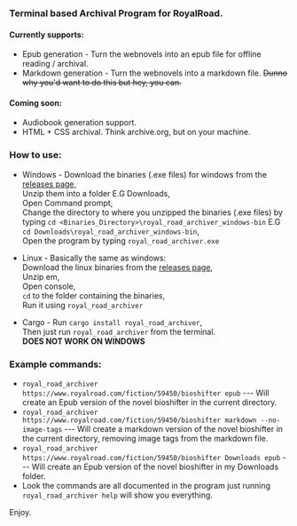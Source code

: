 ### Terminal based Archival Program for RoyalRoad.
#### Currently supports:
* Epub generation - Turn the webnovels into an epub file for offline reading / archival.
* Markdown generation - Turn the webnovels into a markdown file. ~~Dunno why you'd want to do this but hey, you can.~~

#### Coming soon:
* Audiobook generation support.
* HTML + CSS archival. Think archive.org, but on your machine.

### How to use:
* Windows - Download the binaries (.exe files) for windows from the [releases page,](https://github.com/Raine-gay/royal_road_archiver/releases/tag/RoyalRoad_Archiver-Release)    
  Unzip them into a folder E.G Downloads,  
  Open Command prompt,  
  Change the directory to where you unzipped the binaries (.exe files) by typing ``cd <Binaries_Directory>\royal_road_archiver_windows-bin`` E.G ``cd Downloads\royal_road_archiver_windows-bin``,  
  Open the program by typing ``royal_road_archiver.exe``

* Linux - Basically the same as windows:  
  Download the linux binaries from the [releases page,](https://github.com/Raine-gay/royal_road_archiver/releases/tag/RoyalRoad_Archiver-Release)  
  Unzip em,  
  Open console,  
  ``cd`` to the folder containing the binaries,  
  Run it using ``royal_road_archiver``  
  
* Cargo - Run ``cargo install royal_road_archiver``,  
  Then just run ``royal_road_archiver`` from the terminal.  
  **DOES NOT WORK ON WINDOWS**

### Example commands:
* ``royal_road_archiver https://www.royalroad.com/fiction/59450/bioshifter epub`` --- Will create an Epub version of the novel bioshifter in the current directory.  
* ``royal_road_archiver https://www.royalroad.com/fiction/59450/bioshifter markdown --no-image-tags`` --- Will create a markdown version of the novel bioshifter in the current directory, removing image tags from the markdown file.
* ``royal_road_archiver https://www.royalroad.com/fiction/59450/bioshifter Downloads epub`` --- Will create an Epub version of the novel bioshifter in my Downloads folder.
* Look the commands are all documented in the program just running ``royal_road_archiver help`` will show you everything.

Enjoy.
